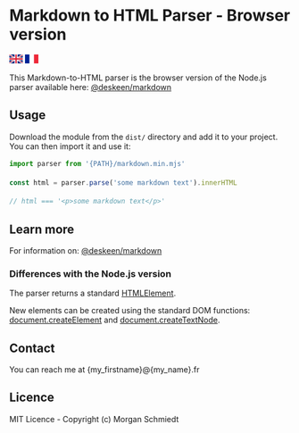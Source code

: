# Markdown to HTML Parser - Browser version
<a href="README.md"><img src="./img/gb.svg" height="16px"></a>
<a href="README.fr.md"><img src="./img/fr.svg" height="16px"></a>

This Markdown-to-HTML parser is the browser version of the Node.js parser available here: [@deskeen/markdown](https://github.com/deskeen/markdown)


## Usage

Download the module from the `dist/` directory and add it to your project. You can then import it and use it:

```javascript
import parser from '{PATH}/markdown.min.mjs'

const html = parser.parse('some markdown text').innerHTML

// html === '<p>some markdown text</p>'
```

## Learn more

For information on: [@deskeen/markdown](https://github.com/deskeen/markdown)


### Differences with the Node.js version

The parser returns a standard [HTMLElement](https://developer.mozilla.org/en-US/docs/Web/API/HTMLElement).

New elements can be created using the standard DOM functions: [document.createElement](https://developer.mozilla.org/en-US/docs/Web/API/Document/createElement) and [document.createTextNode](https://developer.mozilla.org/en-US/docs/Web/API/Document/createTextNode).


## Contact

You can reach me at {my_firstname}@{my_name}.fr


## Licence

MIT Licence - Copyright (c) Morgan Schmiedt